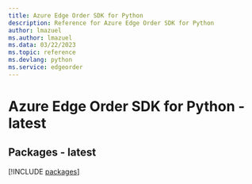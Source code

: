 ```yaml
---
title: Azure Edge Order SDK for Python
description: Reference for Azure Edge Order SDK for Python
author: lmazuel
ms.author: lmazuel
ms.data: 03/22/2023
ms.topic: reference
ms.devlang: python
ms.service: edgeorder
---
```

# Azure Edge Order SDK for Python - latest
## Packages - latest
[!INCLUDE [packages](edge-order-index.md)]
